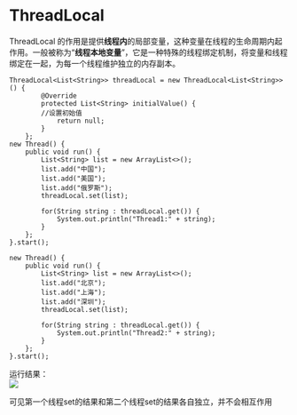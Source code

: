 



# ThreadLocal

ThreadLocal 的作用是提供**线程内**的局部变量，这种变量在线程的生命周期内起作用。一般被称为“**线程本地变量**”，它是一种特殊的线程绑定机制，将变量和线程绑定在一起，为每一个线程维护独立的内存副本。      

```
ThreadLocal<List<String>> threadLocal = new ThreadLocal<List<String>>() {
		@Override
		protected List<String> initialValue() {
		//设置初始值    
			return null;
		}
	};
new Thread() {
	public void run() {
		List<String> list = new ArrayList<>();
		list.add("中国");
		list.add("美国");
		list.add("俄罗斯");
		threadLocal.set(list);
		
		for(String string : threadLocal.get()) {
			System.out.println("Thread1:" + string);
		}
	};
}.start();

new Thread() {
	public void run() {
		List<String> list = new ArrayList<>();
		list.add("北京");
		list.add("上海");
		list.add("深圳");
		threadLocal.set(list);
		
		for(String string : threadLocal.get()) {
			System.out.println("Thread2:" + string);
		}
	};
}.start();
```

运行结果：  
![](http://www.z4a.net/images/2018/03/10/WX20180310-0015392x.png)

可见第一个线程set的结果和第二个线程set的结果各自独立，并不会相互作用
